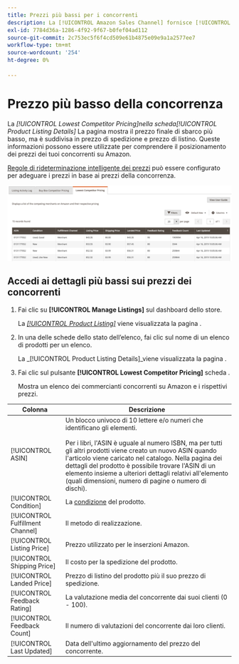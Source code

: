 ```yaml
---
title: Prezzi più bassi per i concorrenti
description: La [!UICONTROL Amazon Sales Channel] fornisce [!UICONTROL Lowest Competitor Pricing] per aiutarti a capire il posizionamento del prezzo dei tuoi concorrenti su Amazon.
exl-id: 7784d36a-1286-4f92-9f67-b0fef04ad112
source-git-commit: 2c753ec5f6f4cd509e61b4875e09e9a1a2577ee7
workflow-type: tm+mt
source-wordcount: '254'
ht-degree: 0%

---
```


# Prezzo più basso della concorrenza

La _[!UICONTROL Lowest Competitor Pricing]_nella scheda_[!UICONTROL Product Listing Details]_ La pagina mostra il prezzo finale di sbarco più basso, ma è suddivisa in prezzo di spedizione e prezzo di listino. Queste informazioni possono essere utilizzate per comprendere il posizionamento dei prezzi dei tuoi concorrenti su Amazon.

[Regole di rideterminazione intelligente dei prezzi](./intelligent-repricing-rules.md) può essere configurato per adeguare i prezzi in base ai prezzi della concorrenza.

![Prezzo più basso della concorrenza](assets/amazon-listing-details-lowest-comp.png)

## Accedi ai dettagli più bassi sui prezzi dei concorrenti

1. Fai clic su **[!UICONTROL Manage Listings]** sul dashboard dello store.

   La [_[!UICONTROL Product Listing]_](./managing-product-listings.md) viene visualizzata la pagina .

1. In una delle schede dello stato dell’elenco, fai clic sul nome di un elenco di prodotti per un elenco.

   La _[!UICONTROL Product Listing Details]_viene visualizzata la pagina .

1. Fai clic sul pulsante **[!UICONTROL Lowest Competitor Pricing]** scheda .

   Mostra un elenco dei commercianti concorrenti su Amazon e i rispettivi prezzi.

| Colonna | Descrizione |
|---|---|
| [!UICONTROL ASIN] | Un blocco univoco di 10 lettere e/o numeri che identificano gli elementi.<br><br>Per i libri, l&#39;ASIN è uguale al numero ISBN, ma per tutti gli altri prodotti viene creato un nuovo ASIN quando l&#39;articolo viene caricato nel catalogo. Nella pagina dei dettagli del prodotto è possibile trovare l&#39;ASIN di un elemento insieme a ulteriori dettagli relativi all&#39;elemento (quali dimensioni, numero di pagine o numero di dischi). |
| [!UICONTROL Condition] | La [condizione](./product-listing-condition.md) del prodotto. |
| [!UICONTROL Fulfillment Channel] | Il metodo di realizzazione. |
| [!UICONTROL Listing Price] | Prezzo utilizzato per le inserzioni Amazon. |
| [!UICONTROL Shipping Price] | Il costo per la spedizione del prodotto. |
| [!UICONTROL Landed Price] | Prezzo di listino del prodotto più il suo prezzo di spedizione. |
| [!UICONTROL Feedback Rating] | La valutazione media del concorrente dai suoi clienti (0 - 100). |
| [!UICONTROL Feedback Count] | Il numero di valutazioni del concorrente dai loro clienti. |
| [!UICONTROL Last Updated] | Data dell&#39;ultimo aggiornamento del prezzo del concorrente. |
